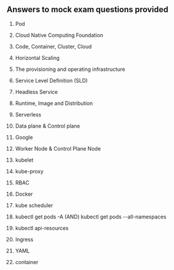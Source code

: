 ## Answers to mock exam questions provided

1. Pod

2. Cloud Native Computing Foundation

3. Code, Container, Cluster, Cloud

4. Horizontal Scaling

5. The provisioning and operating infrastructure

6. Service Level Definition (SLD)

7. Headless Service

8. Runtime, Image and Distribution

9. Serverless

10. Data plane & Control plane

11. Google

12. Worker Node & Control Plane Node

13. kubelet

14. kube-proxy

15. RBAC

16. Docker

17. kube scheduler

18. kubectl get pods -A (AND) kubectl get pods --all-namespaces

19. kubectl api-resources

20. Ingress

21. YAML

22. container 